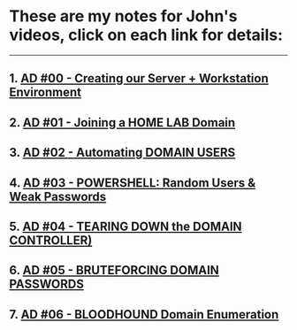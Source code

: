 # These are my notes for John's videos, click on each link for details:
---
## 1. [AD #00 - Creating our Server + Workstation Environment](/video_notes/notes/ad00.md)
## 2. [AD #01 - Joining a HOME LAB Domain](/video_notes/notes/ad01.md)
## 3. [AD #02 - Automating DOMAIN USERS](/video_notes/notes//ad02.md)
## 4. [AD #03 - POWERSHELL: Random Users & Weak Passwords](/video_notes/notes/ad03.md)
## 5. [AD #04 - TEARING DOWN the DOMAIN CONTROLLER)](/video_notes/notes/ad04.md)
## 6. [AD #05 - BRUTEFORCING DOMAIN PASSWORDS](/video_notes/notes/ad05.md)
## 7. [AD #06 - BLOODHOUND Domain Enumeration](/video_notes/notes/ad06.md)